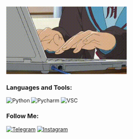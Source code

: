 ![Header](https://github.com/sutourisu/sutourisu/blob/main/anime-keyboard.gif)


### Languages and Tools:
![Python](https://img.shields.io/badge/-Python-090909?style=for-the-badge&logo=python&logoColor=47C5FB)
![Pycharm](https://img.shields.io/badge/-PyCharm-090909?style=for-the-badge&logo=pycharm&logoColor=47C5FB)
![VSC](https://img.shields.io/badge/-VSC-090909?style=for-the-badge&logo=visualstudiocode&logoColor=47C5FB)


### Follow Me:
[![Telegram](https://img.shields.io/badge/-Telegram-090909?style=for-the-badge&logo=telegram&logoColor=27A0D9)](https://t.me/sutourisu)
[![Instagram](https://img.shields.io/badge/-Instagram-090909?style=for-the-badge&logo=instagram&logoColor=B4068E)](https://www.instagram.com/sutourisu)
